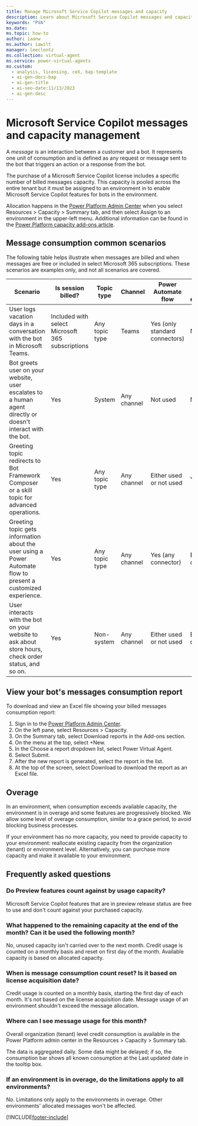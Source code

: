 ```yaml
---
title: Manage Microsoft Service Copilot messages and capacity
description: Learn about Microsoft Service Copilot messages and capacity management and billing
keywords: "PVA"
ms.date:
ms.topic: how-to
author: iaanw
ms.author: iawilt
manager: leeclontz
ms.collection: virtual-agent
ms.service: power-virtual-agents
ms.custom:
  - analysis, licensing, ceX, bap-template
  - ai-gen-docs-bap
  - ai-gen-title
  - ai-seo-date:11/13/2023
  - ai-gen-desc
---
```


# Microsoft Service Copilot messages and capacity management

A _message_ is an interaction between a customer and a bot. It represents one unit of consumption and is defined as any request or message sent to the bot that triggers an action or a response from the bot. 

The purchase of a Microsoft Service Copilot license includes a specific number of billed messages capacity. This capacity is pooled across the entire tenant but it must be assigned to an environment in to enable Microsoft Service Copilot features for bots in the environment.

Allocation happens in the [Power Platform Admin Center](https://admin.powerplatform.microsoft.com/) when you select Resources > Capacity > Summary tab, and then select Assign to an environment in the upper-left menu. Additional information can be found in the [Power Platform capacity add-ons article](/power-platform/admin/capacity-add-on).

## Message consumption common scenarios

The following table helps illustrate when messages are billed and when messages are free or included in select Microsoft 365 subscriptions. These scenarios are examples only, and not all scenarios are covered.

| Scenario | Is session billed? | Topic type | Channel | Power Automate flow  | Bot Framework extensibility | Bot stored in |
| --- | --- | --- | --- | --- | --- | --- |
| User logs vacation days in a conversation with the bot in Microsoft Teams.| Included with select Microsoft 365 subscriptions | Any topic type | Teams | Yes (only standard connectors) | Not used | Dataverse for Teams |
| Bot greets user on your website, user escalates to a human agent directly or doesn't interact with the bot. | Yes | System  | Any channel | Not used | Not used | Any environment type |
| Greeting topic redirects to Bot Framework Composer or a skill topic for advanced operations. | Yes | Any topic type | Any channel | Either used or not used | Yes | Any environment type |
| Greeting topic gets information about the user using a Power Automate flow to present a customized experience. | Yes | Any topic type | Any channel | Yes (any connector) | Either used or not used | Any environment type |
| User interacts with the bot on your website to ask about store hours, check order status, and so on. | Yes | Non-system | Any channel | Either used or not used | Either used or not used | Dataverse |

## View your bot's messages consumption report

To download and view an Excel file showing your billed messages consumption report:

1. Sign in to the [Power Platform Admin Center](https://admin.powerplatform.microsoft.com/).
1. On the left pane, select Resources > Capacity.
1. On the Summary tab, select Download reports in the Add-ons section.
1. On the menu at the top, select +New.
1. In the Choose a report dropdown list, select Power Virtual Agent.
1. Select Submit.
1. After the new report is generated, select the report in the list.
1. At the top of the screen, select Download to download the report as an Excel file.

## Overage

In an environment, when consumption exceeds available capacity, the environment is in overage and some features are progressively blocked. We allow some level of overage consumption, similar to a grace period, to avoid blocking business processes.

If your environment has no more capacity, you need to provide capacity to your environment: reallocate existing capacity from the organization (tenant) or environment level. Alternatively, you can purchase more capacity and make it available to your environment.

## Frequently asked questions

### Do Preview features count against by usage capacity?

Microsoft Service Copilot features that are in preview release status are free to use and don't count against your purchased capacity.

### What happened to the remaining capacity at the end of the month? Can it be used the following month?

No, unused capacity isn't carried over to the next month. Credit usage is counted on a monthly basis and reset on first day of the month. Available capacity is based on allocated capacity.

### When is message consumption count reset? Is it based on license acquisition date?

Credit usage is counted on a monthly basis, starting the first day of each month. It's not based on the license acquisition date. Message usage of an environment shouldn't exceed the message allocation.

### Where can I see message usage for this month?

Overall organization (tenant) level credit consumption is available in the Power Platform admin center in the Resources > Capacity > Summary tab.

The data is aggregated daily. Some data might be delayed; if so, the consumption bar shows all known consumption at the Last updated date in the tooltip box.

### If an environment is in overage, do the limitations apply to all environments?

No. Limitations only apply to the environments in overage. Other environments' allocated messages won't be affected.

[!INCLUDE[footer-include](includes/footer-banner.md)]
